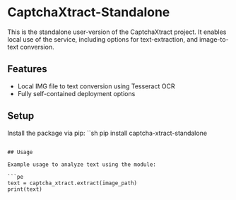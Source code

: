 # CaptchaXtract-Standalone

This is the standalone user-version of the CaptchaXtract project. It enables local use of the service, including options for text-extraction, and image-to-text conversion.

## Features

- Local IMG file to text conversion using Tesseract OCR
- Fully self-contained deployment options

## Setup

Install the package via pip:
 ``sh
pip install captcha-xtract-standalone
```

## Usage

Example usage to analyze text using the module:

```pe
text = captcha_xtract.extract(image_path)
print(text)
```